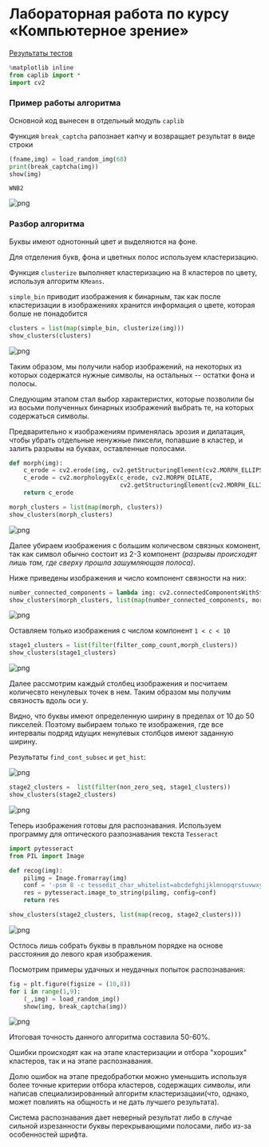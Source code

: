 # Лабораторная работа по курсу «Компьютерное зрение»

[Результаты тестов](https://www.dropbox.com/sh/dk933atpilyqth3/AAD9dOz575Qa6dyTWsQx9WDKa?dl=0)

```python
%matplotlib inline
from caplib import *
import cv2
```

### Пример работы алгоритма
Основной код вынесен в отдельный модуль `caplib`

Функция `break_captcha` рапознает капчу и возвращает результат в виде строки



```python
(fname,img) = load_random_img(68)
print(break_captcha(img))
show(img)
```

    WNB2

![png](demo_img/output_2_1.png)


### Разбор алгоритма

Буквы имеют однотонный цвет и выделяются на фоне.

Для отделения букв, фона и цветных полос используем кластеризацию.

Функция `clusterize` выполняет кластеризацию на 8 кластеров по цвету, используя алгоритм `KMeans`.

`simple_bin` приводит изображения к бинарным, так как после кластеризации в изображениях хранится информация о цвете, которая болше не понадобится


```python
clusters = list(map(simple_bin, clusterize(img)))
show_clusters(clusters)

```


![png](demo_img/output_4_0.png)


Таким образом, мы получили набор изображений, на некоторых из которых содержатся нужные символы, на остальных -- остатки фона и полосы.

Следующим этапом стал выбор характеристих, которые позволили бы из восьми полученных бинарных изображений выбрать те, на которых содержаться символы.

Предварительно к изображениям применялась эрозия и дилатация, чтобы убрать отдельные ненужные пиксели, попавшие в кластер, и залить разрывы на буквах, оставленные полосами.


```python
def morph(img):
    c_erode = cv2.erode(img, cv2.getStructuringElement(cv2.MORPH_ELLIPSE, (3, 3)))
    c_erode = cv2.morphologyEx(c_erode, cv2.MORPH_DILATE,
                               cv2.getStructuringElement(cv2.MORPH_ELLIPSE, (3, 6)))
    return c_erode

morph_clusters = list(map(morph, clusters))
show_clusters(morph_clusters)
```


![png](demo_img/output_6_0.png)


Далее убираем изображения с большим количесвом связных комонент, так как символ обычно состоит из 2-3 компонент *(разрывы происходят лишь там, где сверху прошла зашумляющая полоса)*.

Ниже приведены изображения и число компонент связности на них:


```python
number_connected_components = lambda img: cv2.connectedComponentsWithStats(morph(img))[0]
show_clusters(morph_clusters, list(map(number_connected_components, morph_clusters)))
```


![png](demo_img/output_8_0.png)


Оставляем только изображения с числом компонент `1 < c < 10`


```python
stage1_clusters = list(filter(filter_comp_count,morph_clusters))
show_clusters(stage1_clusters)
```


![png](demo_img/output_10_0.png)


Далее рассмотрим каждый столбец изображения и посчитаем количесвто ненулевых точек в нем.
Таким образом мы получим связность вдоль оси y.

Видно, что буквы имеют определенную ширину в пределах от 10 до 50 пикселей.
Поэтому выбираем только те изображения, где все интервалы подряд идущих ненулевых столбцов имеют заданную ширину.

Результаты `find_cont_subsec` и `get_hist`:

![png](demo_img/output_12_0.png)



```python
stage2_clusters =  list(filter(non_zero_seq, stage1_clusters))
show_clusters(stage2_clusters)
```


![png](demo_img/output_13_0.png)


Теперь изображения готовы для распознавания. Используем программу для оптического разпознавания текста `Tesseract`


```python
import pytesseract
from PIL import Image

def recog(img):
    pilimg = Image.fromarray(img)
    conf = '-psm 8 -c tessedit_char_whitelist=abcdefghijklmnopqrstuvwxyzABCDEFGHIJKLMNOPQRSTUVWXYZ1234567890'
    res = pytesseract.image_to_string(pilimg, config=conf)
    return res

show_clusters(stage2_clusters, list(map(recog, stage2_clusters)))
```


![png](demo_img/output_15_0.png)


Остлось лишь собрать буквы в правльном порядке на основе расстояния до левого края изображения.

Посмотрим примеры удачных и неудачных попыток распознавания:


```python
fig = plt.figure(figsize = (10,8))
for i in range(1,9):    
    (_,img) = load_random_img()
    show(img, break_captcha(img))
```


![png](demo_img/output_18_0.png)


Итоговая точность данного алгоритма составила 50-60%.

Ошибки происходят как на этапе кластеризации и отбора "хороших" кластеров, так и на этапе распознавания.

Долю ошибок на этапе предобработки можно уменьшить используя более точные критерии отбора кластеров, содержащих символы, или написав специализированный алгоритм кластеризацаии(что, однако, может повлиять на общность и не дать лучшего результата).

Система распознавания дает неверный результат либо в случае сильной изрезанности буквы перекрывающими полосами, либо из-за особенностей шрифта.
